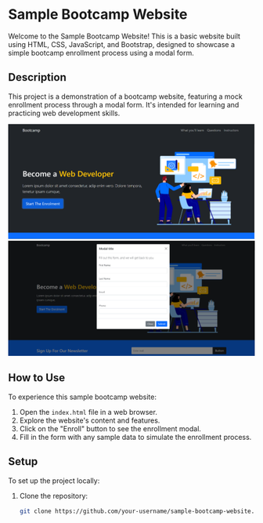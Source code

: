 # Sample Bootcamp Website

Welcome to the Sample Bootcamp Website! This is a basic website built using HTML, CSS, JavaScript, and Bootstrap, designed to showcase a simple bootcamp enrollment process using a modal form.

## Description

This project is a demonstration of a bootcamp website, featuring a mock enrollment process through a modal form. It's intended for learning and practicing web development skills.

![Website Screenshot](img/showcase.png)
![Website Screenshot](img/modal.png)

## How to Use

To experience this sample bootcamp website:

1. Open the `index.html` file in a web browser.
2. Explore the website's content and features.
3. Click on the "Enroll" button to see the enrollment modal.
4. Fill in the form with any sample data to simulate the enrollment process.

## Setup

To set up the project locally:

1. Clone the repository:

   ```sh
   git clone https://github.com/your-username/sample-bootcamp-website.git
   ```

